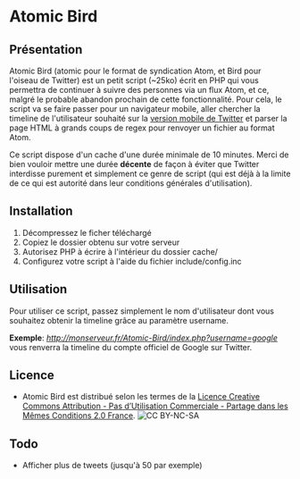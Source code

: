 # Atomic Bird
## Présentation

Atomic Bird (atomic pour le format de syndication Atom, et Bird pour l'oiseau de Twitter) est un petit script (~25ko) écrit en PHP qui vous permettra de continuer à suivre des personnes via un flux Atom, et ce, malgré le probable abandon prochain de cette fonctionnalité. Pour cela, le script va se faire passer pour un navigateur mobile, aller chercher la timeline de l'utilisateur souhaité sur la [version mobile de Twitter](mobile.twitter.com) et parser la page HTML à grands coups de regex pour renvoyer un fichier au format Atom.

Ce script dispose d'un cache d'une durée minimale de 10 minutes. Merci de bien vouloir mettre une durée **décente** de façon à éviter que Twitter interdisse purement et simplement ce genre de script (qui est déjà à la limite de ce qui est autorité dans leur conditions générales d'utilisation).

## Installation

1. Décompressez le ficher téléchargé
2. Copiez le dossier obtenu sur votre serveur
3. Autorisez PHP à écrire à l'intérieur du dossier cache/
3. Configurez votre script à l'aide du fichier include/config.inc

## Utilisation

Pour utiliser ce script, passez simplement le nom d'utilisateur dont vous souhaitez obtenir la timeline grâce au paramètre username.

**Exemple**: *http://monserveur.fr/Atomic-Bird/index.php?username=google* vous renverra la timeline du compte officiel de Google sur Twitter.

## Licence
* Atomic Bird est distribué selon les termes de la [Licence Creative Commons Attribution - Pas d’Utilisation Commerciale - Partage dans les Mêmes Conditions 2.0 France](http://creativecommons.org/licenses/by-nc-sa/2.0/fr/).
![CC BY-NC-SA](http://i.creativecommons.org/l/by-nc-sa/2.0/fr/88x31.png)

## Todo
* Afficher plus de tweets (jusqu'à 50 par exemple)